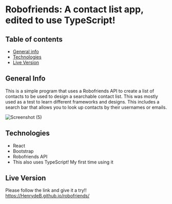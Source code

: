 # Robofriends: A contact list app, edited to use TypeScript!

## Table of contents
* [General info](#general-info)
* [Technologies](#technologies)
* [Live Version](#live-version)


## General Info
This is a simple program that uses a Robofriends API to create a list of contacts to be used to design a searchable contact list. This was mostly used as a test to learn different frameworks and designs. This includes a search bar that allows you to look up contacts by their usernames or emails.

![Screenshot (5)](https://user-images.githubusercontent.com/69326962/113357220-3ea63200-9309-11eb-92be-06ed85e95150.png)

## Technologies

* React
* Bootstrap
* Robofriends API
* This also uses TypeScript! My first time using it

## Live Version
Please follow the link and give it a try!!
https://HenrydeB.github.io/robofriends/
